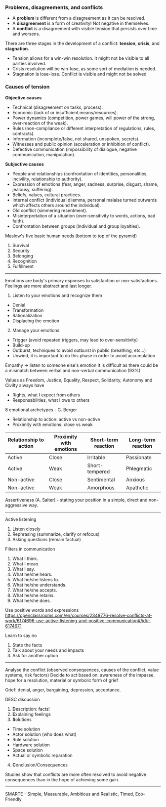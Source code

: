 ### Problems, disagreements, and conflicts

- A **problem** is different from a disagreement as it can be resolved.
- A **disagreement** is a form of creativity! Not negative in themselves.
- A **conflict** is a disagreement with visible tension that persists over time and worsens. 

There are three stages in the development of a conflict: **tension**, **crisis**, and **stagnation**.

- Tension allows for a win-win resolution. It might not be visible to all parties involved.
- Crisis resolution will be win-lose, as some sort of mediation is needed.
- Stagnation is lose-lose. Conflict is visible and might not be solved

### Causes of tension

**Objective causes**

- Technical (disagreement on tasks, process).
- Economic (lack of or insufficient means/resources).
- Power dynamics (competition, power games, will power of the strong, over-reaction of the weak).
- Rules (non-compliance or different interpretation of regulations, rules, contracts).
- Information (incomplete/false, not shared, unspoken, secrets).
- Witnesses and public opinion (acceleration or inhibition of conflict).
- Defective communication (impossibility of dialogue, negative communication, manipulation).

**Subjective causes**
- People and relationships (confrontation of identities, personalities, incivility, relationship to authority).
- Expression of emotions (fear, anger, sadness, surprise, disgust, shame, jealousy, suffering).
- Beliefs, values, cultural practices.
- Internal conflict (individual dilemma, personal malaise turned outwards which affects others around the individual).
- Old conflict (simmering resentment).
- Misinterpretation of a situation (over-sensitivity to words, actions, bad faith).
- Confrontation between groups (individual and group loyalties).


Maslow's five basic human needs (bottom to top of the pyramid)
1. Survival 
2. Security
3. Belonging
4. Recognition
5. Fulfillment

---

Emotions are body's primary esponses to satisfaction or non-satisfactions. Feelings are more abstract and last longer.

1. Listen to your emotions and recognize them
- Denial
- Transformation
- Rationalization
- Displacing the emotion


2. Manage your emotions
- Trigger (avoid repeated triggers, may lead to over-sensitivity)
- Build-up
- Outburst, techniques to avoid outburst in public (breathing, etc...)
- Unwind, it is important to do this phase in order to avoid accumulation

Empathy -> listen to someone else's emotion
It is difficult as there could be a mismatch between verbal and non-verbal communication (93%)

Values as Freedom, Justice, Equality, Respect, Solidarity, Autonomy and Civilty always have
- Rights, what I expect from others
- Responsabilities, what I owe to others

8 emotional archetypes - G. Berger
- Relationship to action: active vs non-active
- Proximity with emotions: close vs weak

| Relationship to action | Proximity with emotions | Short-term reaction | Long-term reaction |
| ----- | ----- | ----- | ----- |
| Active | Close | Irritable | Passionate |
| Active | Weak | Short-tempered | Phlegmatic |
| Non-active | Close | Sentimental | Anxious |
| Non-active | Weak | Amorphous | Apathetic |


Assertiveness (A. Salter) - stating your position in a simple, direct and non-aggressive way.

---

Active listening
1. Listen closely
2. Rephrasing (summarize, clarify or refocus)
3. Asking questions (remain factual)

Filters in communication
1. What I think.
2. What I mean.
3. What I say.
4. What he/she hears.
5. What he/she listens to.
6. What he/she understands.
7. What he/she accepts.
8. What he/she retains.
9. What he/she does.

Use positive words and expressions
https://openclassrooms.com/en/courses/2348776-resolve-conflicts-at-work/6174696-use-active-listening-and-positive-communication#/id/r-6174671

Learn to say no
1. State the facts
2. Talk about your needs and impacts
3. Ask for another option

---

Analyse the conflict (observed consequences, causes of the conflict, value systems, risk factors)
Decide to act based on: awareness of the impasse, hope for a resolution, material or symbolic form of grief

Grief: denial, anger, bargaining, depression, acceptance.

DESC discussion
1. **D**escription: facts!
2. **E**xplaining feelings
3. **S**olutions
- Time solution
- Actor solution (who does what)
- Rule solution
- Hardware solution
- Space solution
- Actual or symbolic reparation
4. **C**onclusion/Consequences

Studies show that conflicts are more often resolved to avoid negative consequences than in the hope of achieving some gain.

---
SMARTE - Simple, Measurable, Ambitious and Realistic, Timed, Eco-Friendly

